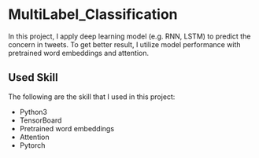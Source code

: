 # MultiLabel_Classification
In this project, I apply deep learning model (e.g. RNN, LSTM) to predict the concern in tweets. To get better result, I utilize model performance with pretrained word embeddings and attention.
## Used Skill
The following are the skill that I used in this project:
* Python3
* TensorBoard
* Pretrained word embeddings
* Attention
* Pytorch